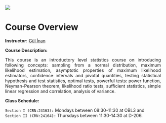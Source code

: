 ![](images/itu_header.jpeg)


# Course Overview

**Instructor:** [Gül İnan](https://gulinan.github.io/)

**Course Description:**

<p align="justify"> This course is an introductory level statistics course on introducing following concepts: sampling from a normal distribution, maximum likelihood estimation, asymptotic properties of maximum likelihood estimators, confidence intervals and pivotal quantities, testing statistical hypothesis and test statistics, optimal tests, powerful tests: power function, Neyman-Pearson theorem, likelihood ratio tests, sufficient statistics, simple linear regression and correlation, analysis of variance. <p>

**Class Schedule:** 

`Section I (CRN:24163):` Mondays between 08:30-11:30 at OBL3 and <br>
`Section II (CRN:24164):` Thursdays between 11:30-14:30 at D-206.



